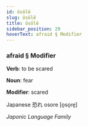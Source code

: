 ```yaml
---
id: ösölë
slug: ösölë
title: ösölë
sidebar_position: 29
hoverText: afraid § Modifier
---
```


### afraid § Modifier

**Verb**: to be scared

**Noun**: fear

**Modifier**: scared

Japanese 恐れ osore [o̞so̞ɾe̞]

*Japonic Language Family*